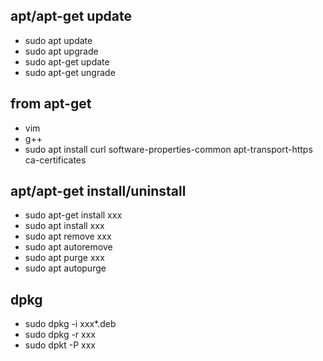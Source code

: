 ## apt/apt-get update
* sudo apt update
* sudo apt upgrade
* sudo apt-get update
* sudo apt-get ungrade

## from apt-get
* vim
* g++
* sudo apt install curl software-properties-common apt-transport-https ca-certificates

## apt/apt-get install/uninstall 
* sudo apt-get install xxx
* sudo apt install xxx
* sudo apt remove xxx
* sudo apt autoremove
* sudo apt purge xxx
* sudo apt autopurge

## dpkg
* sudo dpkg -i xxx*.deb
* sudo dpkg -r xxx
* sudo dpkt -P xxx


